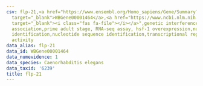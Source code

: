 ```yaml
---
csv: flp-21,<a href="https://www.ensembl.org/Homo_sapiens/Gene/Summary?db=core;g=WBGene00001464"
  target="_blank">WBGene00001464</a>,<a href="https://www.ncbi.nlm.nih.gov/pubmed/30894454"
  target="_blank"><i class="fas fa-file"></i></a>",genetic interference,functional
  association,prime adult stage, RNA-seq assay, hsf-1 overexpression,nucleotide sequence
  identification,nucleotide sequence identification,transcriptional regulation,up-regulates
  activity
data_alias: flp-21
data_id: WBGene00001464
data_numevidence: 1
data_species: Caenorhabditis elegans
data_taxid: '6239'
title: flp-21
---
```

